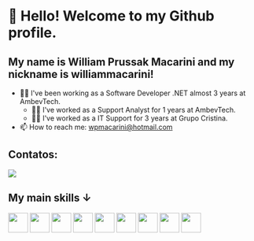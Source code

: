 # 👋 Hello! Welcome to my Github profile.
## My name is William Prussak Macarini and my nickname is williammacarini!

- 👨‍💻 I've been working as a Software Developer .NET almost 3 years at AmbevTech.
  - 👨‍💻 I've worked as a Support Analyst for 1 years at AmbevTech.
  - 👨‍💻 I've worked as a IT Support for 3 years at Grupo Cristina.
- 📫 How to reach me: wpmacarini@hotmail.com

## Contatos:

<div>
<a href="[https://www.linkedin.com/in/seu-usuário-linkedln-aqui](https://www.linkedin.com/in/william-macarini-288aa5189)" target="_blank"><img src="https://img.shields.io/badge/-LinkedIn-%230077B5?style=for-the-badge&logo=linkedin&logoColor=white" target="_blank"></a>   
</div>

## My main skills ↓
<img src="https://cdn.jsdelivr.net/gh/devicons/devicon/icons/csharp/csharp-original.svg" width="40" height="40"/> <img src="https://cdn.jsdelivr.net/gh/devicons/devicon/icons/dotnetcore/dotnetcore-original.svg" width="40" height="40"/> <img src="https://cdn.jsdelivr.net/gh/devicons/devicon/icons/azure/azure-original-wordmark.svg" width="40" height="40"/> <img src="https://cdn.jsdelivr.net/gh/devicons/devicon/icons/docker/docker-original.svg" width="40" height="40"/> <img src="https://cdn.jsdelivr.net/gh/devicons/devicon/icons/kubernetes/kubernetes-plain.svg" width="40" height="40"/> <img src="https://cdn.jsdelivr.net/gh/devicons/devicon/icons/microsoftsqlserver/microsoftsqlserver-plain.svg" width="40" height="40"/> <img src="https://cdn.jsdelivr.net/gh/devicons/devicon/icons/postgresql/postgresql-original.svg" width="40" height="40"/> <img src="https://cdn.jsdelivr.net/gh/devicons/devicon/icons/oracle/oracle-original.svg" width="40" height="40"/> <img src="https://cdn.jsdelivr.net/gh/devicons/devicon/icons/fsharp/fsharp-original.svg" width="40" height="40"/>
          
          
